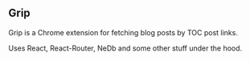 ## Grip

Grip is a Chrome extension for fetching blog posts by TOC post links.

Uses React, React-Router, NeDb and some other stuff under the hood.
